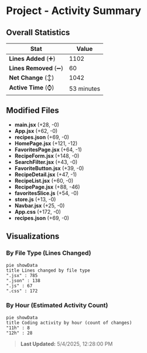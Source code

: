 # Project - Activity Summary 

## Overall Statistics

| Stat                   | Value                                                             |
| ---------------------- | ----------------------------------------------------------------- |
| **Lines Added** (➕)   | 1102                                          |
| **Lines Removed** (➖) | 60                                        |
| **Net Change** (↕)    | 1042                |
| **Active Time** (⌚)   | 53 minutes |


## Modified Files
- **main.jsx** (+28, -0)
- **App.jsx** (+62, -0)
- **recipes.json** (+69, -0)
- **HomePage.jsx** (+121, -12)
- **FavoritesPage.jsx** (+64, -1)
- **RecipeForm.jsx** (+148, -0)
- **SearchFilter.jsx** (+43, -0)
- **FavoriteButton.jsx** (+39, -0)
- **RecipeDetail.jsx** (+47, -1)
- **RecipeList.jsx** (+60, -0)
- **RecipePage.jsx** (+88, -46)
- **favoritesSlice.js** (+54, -0)
- **store.js** (+13, -0)
- **Navbar.jsx** (+25, -0)
- **App.css** (+172, -0)
- **recipes.json** (+69, -0)

## Visualizations

### By File Type (Lines Changed)

```mermaid
pie showData
title Lines changed by file type
".jsx" : 785
".json" : 138
".js" : 67
".css" : 172
```

### By Hour (Estimated Activity Count)

```mermaid
pie showData
title Coding activity by hour (count of changes)
"11h" : 8
"12h" : 28
```


> **Last Updated:** 5/4/2025, 12:28:00 PM